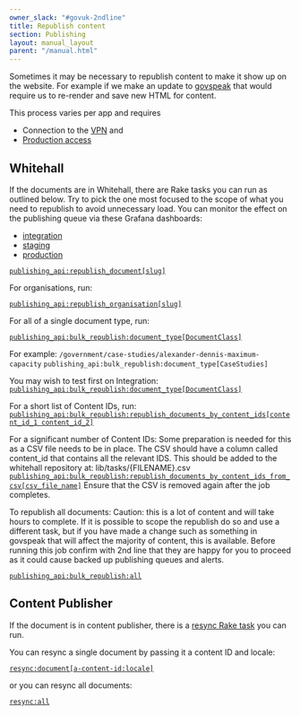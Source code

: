 ```yaml
---
owner_slack: "#govuk-2ndline"
title: Republish content
section: Publishing
layout: manual_layout
parent: "/manual.html"
---
```


Sometimes it may be necessary to republish content to make it show up on the website. For example if we make an update to [govspeak][govspeak-repo] that would require us to re-render and save new HTML for content.

This process varies per app and requires

- Connection to the [VPN][vpn] and
- [Production access][production-access]

## Whitehall

If the documents are in Whitehall, there are Rake tasks you can run as outlined below. Try to pick the one most focused to the scope of what you need to republish to avoid unnecessary load. You can monitor the effect on the publishing queue via these Grafana dashboards:

- [integration](https://grafana.integration.publishing.service.gov.uk/dashboard/file/sidekiq.json?refresh=1m&orgId=1&var-Application=whitehall&var-Interval=$__auto_interval)
- [staging](https://grafana.blue.staging.govuk.digital/dashboard/file/sidekiq.json?refresh=1m&orgId=1&var-Application=whitehall&var-Interval=$__auto_interval)
- [production](https://grafana.blue.production.govuk.digital/dashboard/file/sidekiq.json?refresh=1m&orgId=1&var-Application=whitehall&var-Interval=$__auto_interval)

[`publishing_api:republish_document[slug]`][republish-whitehall-doc-jenkins]

For organisations, run:

[`publishing_api:republish_organisation[slug]`][republish-whitehall-org-jenkins]

For all of a single document type, run:

[`publishing_api:bulk_republish:document_type[DocumentClass]`][republish-whitehall-document-type-jenkins]

For example:
`/government/case-studies/alexander-dennis-maximum-capacity`
`publishing_api:bulk_republish:document_type[CaseStudies]`

You may wish to test first on Integration:
[`publishing_api:bulk_republish:document_type[DocumentClass]`][republish-whitehall-document-type-jenkins-integration]

For a short list of Content IDs, run:
[`publishing_api:bulk_republish:republish_documents_by_content_ids[content_id_1 content_id_2]`][republish-whitehall-content-ids-jenkins]

For a significant number of Content IDs:
Some preparation is needed for this as a CSV file needs to be in place. The CSV should have a column called content_id that contains all the relevant IDS. This should be added to the whitehall repository at:
lib/tasks/{FILENAME}.csv
[`publishing_api:bulk_republish:republish_documents_by_content_ids_from_csv[csv_file_name]`][republish-whitehall-csv-jenkins]
Ensure that the CSV is removed again after the job completes.

To republish all documents:
Caution: this is a lot of content and will take hours to complete. If it is possible to scope the republish do so and use a different task, but if you have made a change such as something in govspeak that will affect the majority of content, this is available. Before running this job confirm with 2nd line that they are happy for you to proceed as it could cause backed up publishing queues and alerts.

[`publishing_api:bulk_republish:all`][republish-whitehall-all-jenkins]

## Content Publisher

If the document is in content publisher, there is a [resync Rake task][resync-rake-task] you can run.

You can resync a single document by passing it a content ID and locale:

[`resync:document[a-content-id:locale]`][resync-single-jenkins]

or you can resync all documents:

[`resync:all`][resync-all-jenkins]

[govspeak-repo]: https://github.com/alphagov/govspeak/
[resync-rake-task]: https://github.com/alphagov/content-publisher/blob/main/lib/tasks/resync.rake
[resync-single-jenkins]: https://deploy.blue.production.govuk.digital/job/run-rake-task/parambuild/?TARGET_APPLICATION=content-publisher&MACHINE_CLASS=backend&RAKE_TASK=resync:document[a-content-id:locale]
[resync-all-jenkins]: https://deploy.blue.production.govuk.digital/job/run-rake-task/parambuild/?TARGET_APPLICATION=content-publisher&MACHINE_CLASS=backend&RAKE_TASK=resync:all
[republish-whitehall-doc-jenkins]: https://deploy.blue.production.govuk.digital/job/run-rake-task/parambuild/?TARGET_APPLICATION=whitehall&MACHINE_CLASS=whitehall_backend&RAKE_TASK=publishing_api:republish_document[slug]
[republish-whitehall-org-jenkins]: https://deploy.blue.production.govuk.digital/job/run-rake-task/parambuild/?TARGET_APPLICATION=whitehall&MACHINE_CLASS=whitehall_backend&RAKE_TASK=publishing_api:republish_organisation[slug]
[republish-whitehall-document-type-jenkins]: https://deploy.blue.production.govuk.digital/job/run-rake-task/parambuild/?TARGET_APPLICATION=whitehall&MACHINE_CLASS=whitehall_backend&RAKE_TASK=publishing_api:bulk_republish:document_type[DocumentClass]
[republish-whitehall-content-ids-jenkins]: https://deploy.blue.production.govuk.digital/job/run-rake-task/parambuild/?TARGET_APPLICATION=whitehall&MACHINE_CLASS=whitehall_backend&RAKE_TASK=publishing_api:bulk_republish:republish_documents_by_content_ids[content_id_1%20content_id_2]
[republish-whitehall-csv-jenkins]: https://deploy.blue.production.govuk.digital/job/run-rake-task/parambuild/?TARGET_APPLICATION=whitehall&MACHINE_CLASS=whitehall_backend&RAKE_TASK=publishing_api:bulk_republish:publishing_api:bulk_republish:republish_documents_by_content_ids_from_csv[csv_file_name]
[republish-whitehall-all-jenkins]: https://deploy.blue.production.govuk.digital/job/run-rake-task/parambuild/?TARGET_APPLICATION=whitehall&MACHINE_CLASS=whitehall_backend&RAKE_TASK=publishing_api:bulk_republish:all
[vpn]:https://docs.publishing.service.gov.uk/manual/vpn.html
[republish-whitehall-document-type-jenkins-integration]:https://deploy.integration.publishing.service.gov.uk/job/run-rake-task/parambuild/?TARGET_APPLICATION=whitehall&MACHINE_CLASS=whitehall_backend&RAKE_TASK=publishing_api:bulk_republish:document_type[DocumentClass]
[production-access]:https://docs.publishing.service.gov.uk/manual/rules-for-getting-production-access.html
